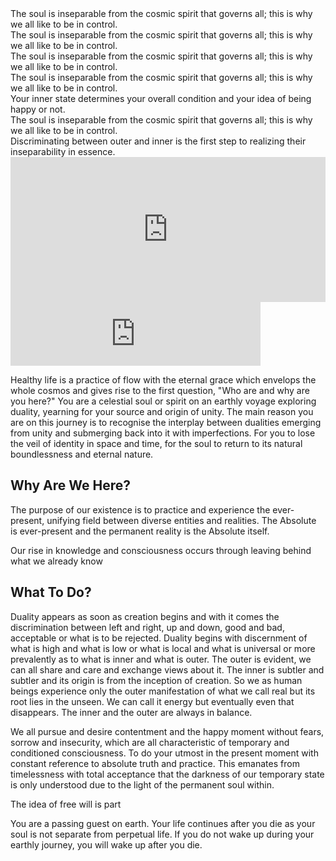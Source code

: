 
<div class="callout1">
The soul is inseparable from the cosmic spirit that governs all; this is why we all like to be in control.
</div>

<div class="callout2">
The soul is inseparable from the cosmic spirit that governs all; this is why we all like to be in control.
</div>

<div class="callout3">
The soul is inseparable from the cosmic spirit that governs all; this is why we all like to be in control.
</div>

<div class="callout4">
The soul is inseparable from the cosmic spirit that governs all; this is why we all like to be in control.
</div>

<div class="callout5">
Your inner state determines your overall condition and your idea of being happy or not.
</div>

<div class="callout6">
The soul is inseparable from the cosmic spirit that governs all; this is why we all like to be in control.
</div>

<div class="callout6">
Discriminating between outer and inner is the first step to realizing their inseparability in essence.
</div> 

<iframe src="https://open.spotify.com/embed-podcast/episode/56VXWNc1YiXimJJj4ep5wW" width="100%" height="232" frameborder="0" allowtransparency="true" allow="encrypted-media"></iframe>

<iframe src="https://anchor.fm/shaykh-fadhlalla-haeri-foundation/embed/episodes/Quran-A-manual-for-living--Part-4-of-10-ellan3" height="102px" width="400px" frameborder="0" scrolling="no"></iframe>

Healthy life is a practice of flow with the eternal grace which envelops the whole cosmos and gives rise to the first question, "Who are and why are you here?" You are a celestial soul or spirit on an earthly voyage exploring duality, yearning for your source and origin of unity. The main reason you are on this journey is to recognise the interplay between dualities emerging from unity and submerging back into it with imperfections. For you to lose the veil of identity in space and time, for the soul to return to its natural boundlessness and eternal nature.

## Why Are We Here?

The purpose of our existence is to practice and experience the ever-present, unifying field between diverse entities and realities. The Absolute is ever-present and the permanent reality is the Absolute itself.

Our rise in knowledge and consciousness occurs through leaving behind what we already know

## What To Do? 




Duality appears as soon as creation begins and with it comes the discrimination between left and right, up and down, good and bad, acceptable or what is to be rejected.  Duality begins with discernment of what is high and what is low or what is local and what is universal or more prevalently as to what is inner and what is outer.  The outer is evident, we can all share and care and exchange views about it.  The inner is subtler and subtler and its origin is from the inception of creation.  So we as human beings experience only the outer manifestation of what we call real but its root lies in the unseen.  We can call it energy but eventually even that disappears.  The inner and the outer are always in balance.

We all pursue and desire contentment and the happy moment without fears, sorrow and insecurity, which are all characteristic of temporary and conditioned consciousness. To do your utmost in the present moment with constant reference to absolute truth and practice. This emanates from timelessness with total acceptance that the darkness of our temporary state is only understood due to the light of the permanent soul within. 

The idea of free will is part


You are a passing guest on earth. Your life continues after you die as your soul is not separate from perpetual life. If you do not wake up during your earthly journey, you will wake up after you die.